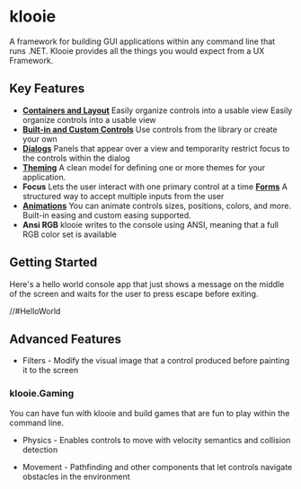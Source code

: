 # klooie
A framework for building GUI applications within any command line that runs .NET. Klooie provides all the things you would expect from a UX Framework.

## Key Features

- [**Containers and Layout**](https://github.com/adamabdelhamed/klooie/blob/main/src/klooie/klooie/Containers/Readme.md)  Easily organize controls into a usable view Easily organize controls into a usable view
- [**Built-in and Custom Controls**](https://github.com/adamabdelhamed/klooie/tree/main/src/klooie/klooie/Controls/Readme.md)  Use controls from the library or create your own
- [**Dialogs**](https://github.com/adamabdelhamed/klooie/tree/main/src/klooie/klooie/Containers/Dialogs/Readme.md)  Panels that appear over a view and temporarity restrict focus to the controls within the dialog
- [**Theming**](https://github.com/adamabdelhamed/klooie/tree/main/src/klooie/klooie/Theming/Readme.md)  A clean model for defining one or more themes for your application.
- **Focus**  Lets the user interact with one primary control at a time
[**Forms**](https://github.com/adamabdelhamed/klooie/tree/main/src/klooie/klooie/Forms/Readme.md) A structured way to accept multiple inputs from the user 
- [**Animations**](https://github.com/adamabdelhamed/klooie/tree/main/src/klooie/klooie/Animation/Readme.md) You can animate controls sizes, positions, colors, and more. Built-in easing and custom easing supported.
- **Ansi RGB** klooie writes to the console using ANSI, meaning that a full RGB color set is available

## Getting Started

Here's a hello world console app that just shows a message on the middle of the screen and waits for the user to press escape before exiting.

//#HelloWorld

## Advanced Features


- Filters - Modify the visual image that a control produced before painting it to the screen

### klooie.Gaming

You can have fun with klooie and build games that are fun to play within the command line.

- Physics - Enables controls to move with velocity semantics and collision detection

- Movement - Pathfinding and other components that let controls navigate obstacles in the environment